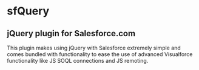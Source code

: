 sfQuery
================================

jQuery plugin for Salesforce.com
-------------------------
This plugin makes using jQuery with Salesforce extremely simple and comes bundled with functionality to ease the use of advanced Visualforce functionality like JS SOQL connections and JS remoting.